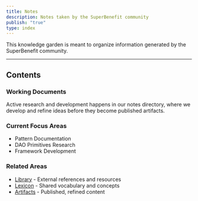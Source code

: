 ```yaml
---
title: Notes
description: Notes taken by the SuperBenefit community
publish: "true"
type: index
---
```


This knowledge garden is meant to organize information generated by the SuperBenefit community. 

---

## Contents

### Working Documents
Active research and development happens in our notes directory, where we develop and refine ideas before they become published artifacts.

### Current Focus Areas
- Pattern Documentation
- DAO Primitives Research
- Framework Development

### Related Areas

- [Library](library/library.md) - External references and resources
- [Lexicon](tags/tags.md) - Shared vocabulary and concepts
- [Artifacts](artifacts/artifacts.md) - Published, refined content